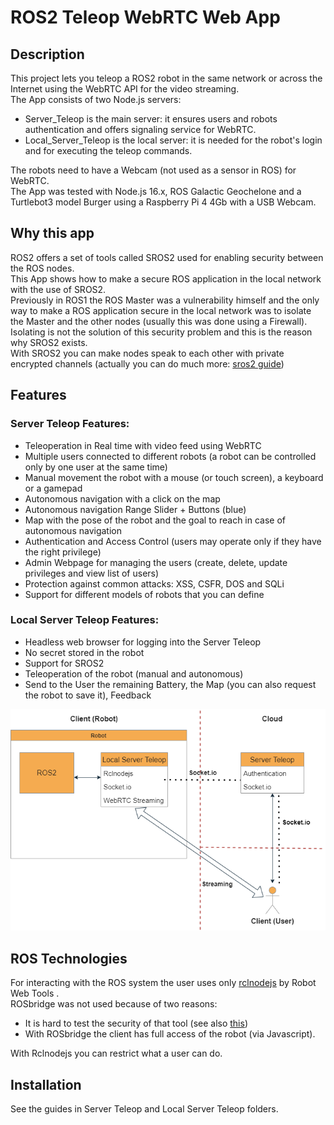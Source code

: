 # ROS2 Teleop WebRTC Web App
## Description
This project lets you teleop a ROS2 robot in the same network or across the Internet using the WebRTC API for the video streaming.  
The App consists of two Node.js servers: 
- Server_Teleop is the main server: it ensures users and robots authentication and offers signaling service for WebRTC. 
- Local_Server_Teleop is the local server: it is needed for the robot's login and for executing the teleop commands.   

The robots need to have a Webcam (not used as a sensor in ROS) for WebRTC.  
The App was tested with Node.js 16.x, ROS Galactic Geochelone and a Turtlebot3 model Burger using a Raspberry Pi 4 4Gb with a USB Webcam.

## Why this app
ROS2 offers a set of tools called SROS2 used for enabling security between the ROS nodes.  
This App shows how to make a secure ROS application in the local network with the use of SROS2.   
Previously in ROS1 the ROS Master was a vulnerability himself and the only way to make a ROS application secure in the local network was to isolate the Master and the other nodes (usually this was done using a Firewall). Isolating is not the solution of this security problem and this is the reason why SROS2 exists.  
With SROS2 you can make nodes speak to each other with private encrypted channels (actually you can do much more: [sros2 guide](https://github.com/ros2/sros2))

## Features
### Server Teleop Features:
- Teleoperation in Real time with video feed using WebRTC
- Multiple users connected to different robots (a robot can be controlled only by one user at the same time)
- Manual movement the robot with a mouse (or touch screen), a keyboard or a gamepad
- Autonomous navigation with a click on the map
- Autonomous navigation Range Slider + Buttons (blue)
- Map with the pose of the robot and the goal to reach in case of autonomous navigation
- Authentication and Access Control (users may operate only if they have the right privilege)
- Admin Webpage for managing the users (create, delete, update privileges and view list of users)
- Protection against common attacks: XSS, CSFR, DOS and SQLi
- Support for different models of robots that you can define

### Local Server Teleop Features:
- Headless web browser for logging into the Server Teleop
- No secret stored in the robot
- Support for SROS2
- Teleoperation of the robot (manual and autonomous)
- Send to the User the remaining Battery, the Map (you can also request the robot to save it), Feedback

![Diagram](/diagram.png)

## ROS Technologies
For interacting with the ROS system the user uses only [rclnodejs](https://github.com/RobotWebTools/rclnodejs) by Robot Web Tools .  
ROSbridge was not used because of two reasons: 
- It is hard to test the security of that tool (see also [this](https://github.com/RobotWebTools/rosbridge_suite/issues/570))
- With ROSbridge the client has full access of the robot (via Javascript).

With Rclnodejs you can restrict what a user can do.

## Installation
See the guides in Server Teleop and Local Server Teleop folders.
